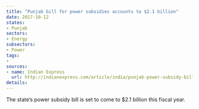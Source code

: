 ```yaml
---
title: "Punjab bill for power subsidies accounts to $2.1 billion"
date: 2017-10-12
states:
- Punjab
sectors:
- Energy
subsectors:
- Power
tags:
- 
sources:
- name: Indian Express
  url: http://indianexpress.com/article/india/punjab-power-subsidy-bill-to-touch-rs-14000-crore-this-fiscal-4874767/
details:
---
```


The state’s power subsidy bill is set to come to $2.1 billion this fiscal year. 
